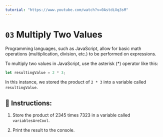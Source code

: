 ```yaml
---
tutorial: "https://www.youtube.com/watch?v=0AstdiXq3sM"
---
```


# `03` Multiply Two Values

Programming languages, such as JavaScript, allow for basic math operations (multiplication, division, etc.) to be performed on expressions.

To multiply two values in JavaScript, use the asterisk (*) operator like this:

```js
let resultingValue = 2 * 3;
```

In this instance, we stored the product of `2 * 3` into a variable called `resultingValue`.

## 📝  Instructions:

1. Store the product of 2345 times 7323 in a variable called `variablesAreCool`.

2. Print the result to the console.
